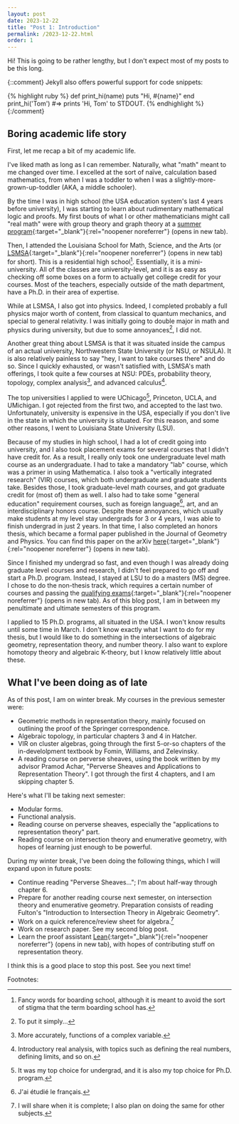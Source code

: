 ```yaml
---
layout: post
date: 2023-12-22
title: "Post 1: Introduction"
permalink: /2023-12-22.html
order: 1
---
```


Hi! This is going to be rather lengthy, but I don't expect most of my posts to be this long.

{::comment}
Jekyll also offers powerful support for code snippets:

{% highlight ruby %}
def print_hi(name)
  puts "Hi, #{name}"
end
print_hi('Tom')
#=> prints 'Hi, Tom' to STDOUT.
{% endhighlight %}
{:/comment}

## Boring academic life story

First, let me recap a bit of my academic life.

I've liked math as long as I can remember. Naturally, what "math" meant to me changed over time. I excelled at the sort of naïve, calculation based mathematics, from when I was a toddler to when I was a slightly-more-grown-up-toddler (AKA, a middle schooler).

By the time I was in high school (the USA education system's last 4 years before university), I was starting to learn about rudimentary mathematical logic and proofs. My first bouts of what I or other mathematicians might call "real math" were with group theory and graph theory at a [summer program](https://www.math.lsu.edu/mathcircle){:target="_blank"}{:rel="noopener noreferrer"} (opens in new tab).

Then, I attended the Louisiana School for Math, Science, and the Arts (or [LSMSA](https://www.lsmsa.edu/){:target="_blank"}{:rel="noopener noreferrer"} (opens in new tab) for short). This is a residential high school[^1]. Essentially, it is a mini-university. All of the classes are university-level, and it is as easy as checking off some boxes on a form to actually get college credit for your courses. Most of the teachers, especially outside of the math department, have a Ph.D. in their area of expertise.

[^1]: Fancy words for boarding school, although it is meant to avoid the sort of stigma that the term boarding school has.

While at LSMSA, I also got into physics. Indeed, I completed probably a full physics major worth of content, from classical to quantum mechanics, and special to general relativity. I was initially going to double major in math and physics during university, but due to some annoyances[^2], I did not.

[^2]: To put it simply...

Another great thing about LSMSA is that it was situated inside the campus of an actual university, Northwestern State University (or NSU, or NSULA). It is also relatively painless to say "hey, I want to take courses there" and do so. Since I quickly exhausted, or wasn't satisfied with, LSMSA's math offerings, I took quite a few courses at NSU: PDEs, probability theory, topology, complex analysis[^3], and advanced calculus[^4].

[^3]: More accurately, functions of a complex variable.

[^4]: Introductory real analysis, with topics such as defining the real numbers, defining limits, and so on.

The top universities I applied to were UChicago[^5], Princeton, UCLA, and UMichigan. I got rejected from the first two, and accepted to the last two. Unfortunately, university is expensive in the USA, especially if you don't live in the state in which the university is situated. For this reason, and some other reasons, I went to Louisiana State University (LSU).

[^5]: It was my top choice for undergrad, and it is also my top choice for Ph.D. program.

Because of my studies in high school, I had a lot of credit going into university, and I also took placement exams for several courses that I didn't have credit for. As a result, I really only took one undergraduate level math course as an undergraduate. I had to take a mandatory "lab" course, which was a primer in using Mathematica. I also took a "vertically integrated research" (VIR) courses, which both undergraduate and graduate students take. Besides those, I took graduate-level math courses, and got graduate credit for (most of) them as well. I also had to take some "general education" requirement courses, such as foreign language[^6], art, and an interdisciplinary honors course. Despite these annoyances, which usually make students at my level stay undergrads for 3 or 4 years, I was able to finish undergrad in just 2 years. In that time, I also completed an honors thesis, which became a formal paper published in the Journal of Geometry and Physics. You can find this paper on the arXiv [here](https://arxiv.org/abs/2208.08033){:target="_blank"}{:rel="noopener noreferrer"} (opens in new tab).

[^6]: J'ai étudié le français.

Since I finished my undergrad so fast, and even though I was already doing graduate level courses and research, I didn't feel prepared to go off and start a Ph.D. program. Instead, I stayed at LSU to do a masters (MS) degree. I chose to do the non-thesis track, which requires a certain number of courses and passing the [qualifying exams](https://www.math.lsu.edu/grad/pastcomps){:target="_blank"}{:rel="noopener noreferrer"} (opens in new tab). As of this blog post, I am in between my penultimate and ultimate semesters of this program.

I applied to 15 Ph.D. programs, all situated in the USA. I won't know results until some time in March. I don't know exactly what I want to do for my thesis, but I would like to do something in the intersections of algebraic geometry, representation theory, and number theory. I also want to explore homotopy theory and algebraic K-theory, but I know relatively little about these.

## What I've been doing as of late

As of this post, I am on winter break. My courses in the previous semester were:
- Geometric methods in representation theory, mainly focused on outlining the proof of the Springer correspondence.
- Algebraic topology, in particular chapters 3 and 4 in Hatcher.
- VIR on cluster algebras, going through the first 5-or-so chapters of the in-develolpment textbook by Fomin, Williams, and Zelevinsky.
- A reading course on perverse sheaves, using the book written by my advisor Pramod Achar, "Perverse Sheaves and Applications to Representation Theory". I got through the first 4 chapters, and I am skipping chapter 5.

Here's what I'll be taking next semester:
- Modular forms.
- Functional analysis.
- Reading course on perverse sheaves, especially the "applications to representation theory" part.
- Reading course on intersection theory and enumerative geometry, with hopes of learning just enough to be powerful.

During my winter break, I've been doing the following things, which I will expand upon in future posts:
- Continue reading "Perverse Sheaves..."; I'm about half-way through chapter 6.
- Prepare for another reading course next semester, on intersection theory and enumerative geometry. Preparation consists of reading Fulton's "Introduction to Intersection Theory in Algebraic Geometry".
- Work on a quick reference/review sheet for algebra.[^7]
- Work on research paper. See my second blog post.
- Learn the proof assistant [Lean](https://leanprover-community.github.io/){:target="_blank"}{:rel="noopener noreferrer"} (opens in new tab), with hopes of contributing stuff on representation theory.

[^7]: I will share when it is complete; I also plan on doing the same for other subjects.

I think this is a good place to stop this post. See you next time!

Footnotes: